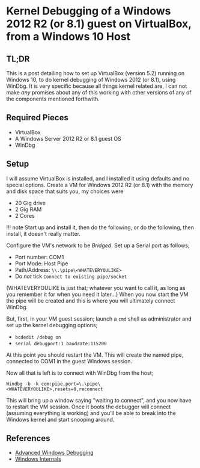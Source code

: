 # Kernel Debugging of a Windows 2012 R2 (or 8.1) guest on VirtualBox, from a Windows 10 Host
## TL;DR
This is a post detailing how to set up VirtualBox (version 5.2)  running on Windows 10, to do kernel debugging of Windows 2012 (or 8.1), using WinDbg.
It is very specific because all things kernel related are, I can not make *any* promises about any of this working with other versions of any of the components mentioned forthwith.

## Required Pieces
- VirtualBox 
- A Windows Server 2012 R2 or 8.1 guest OS
- WinDbg

## Setup 
I will assume VirtualBox is installed, and I installed it using defaults and no special options. 
Create a VM for Windows 2012 R2 (or 8.1) with the memory and disk space that suits you, my choices were

- 20 Gig drive
- 2 Gig RAM
- 2 Cores

!!! note
    Start up and install it, then do the following, or do the following, then install, it doesn't really matter.

Configure the VM's network to be *Bridged*. 
Set up a Serial port as follows;

- Port number: COM1
- Port Mode: Host Pipe
- Path/Address: ```\\.\pipe\<WHATEVERYOULIKE>```
- Do *not* tick ```Connect to existing pipe/socket```

(WHATEVERYOULIKE is just that; whatever you want to call it, as long as you remember it for when you need it later...)
When you now start the VM the pipe will be created and this is where you will ultimately connect WinDbg. 

But, first, in your VM guest session; launch a ```cmd``` shell as administrator and set up the kernel debugging options;

- ```bcdedit /debug on```
- ```serial debugport:1 baudrate:115200```

At this point you should restart the VM. This will create the named pipe, connected to COM1 in the guest Windows session.

Now all that is left is to connect with WinDbg from the host;

```Windbg -b -k com:pipe,port=\.\pipe\<WHATEVERYOULIKE>,resets=0,reconnect```

This will bring up a window saying "waiting to connect", and you now have to restart the VM session. Once it boots the debugger will connect (assuming everything is working) and you'll be able to break into the Windows kernel and start snooping around.

## References
- [Advanced Windows Debugging](https://www.amazon.co.uk/Advanced-Windows-Debugging-Administering-Addison-Wesley/dp/0321374460)
- [Windows Internals](https://www.amazon.co.uk/Windows-Internals-Part-architecture-management/dp/0735684189)